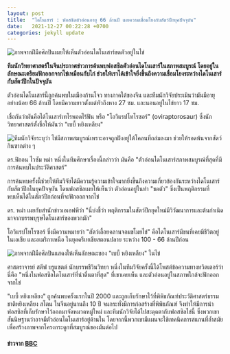 ```yaml
---
layout: post
title:  "ไดโนเสาร์ : ฟอสซิลตัวอ่อนอายุ 66 ล้านปี เผยความเชื่อมโยงกับสัตว์ปีกยุคปัจจุบัน"
date:   2021-12-27 00:22:28 +0700
categories: jekyll update
---
```

![ภาพจากฝีมือศิลปินเผยให้เห็นตัวอ่อนไดโนเสาร์ขดตัวอยู่ในไข่](https://ichef.bbci.co.uk/news/800/cpsprodpb/14B5A/production/_122362848_dino.jpg.webp)

**ทีมนักวิทยาศาสตร์ในจีนประกาศข่าวการค้นพบฟอสซิลตัวอ่อนไดโนเสาร์ในสภาพสมบูรณ์ โดยอยู่ในลักษณะเตรียมฟักออกจากไข่เหมือนกับไก่ ช่วยให้เราได้เข้าใจยิ่งขึ้นถึงความเชื่อมโยงระหว่างไดโนเสาร์กับสัตว์ปีกในปัจจุบัน**

ตัวอ่อนไดโนเสาร์นี้ถูกค้นพบในเมืองก้านโจว ทางภาคใต้ของจีน และทีมนักวิจัยประเมินว่ามันมีอายุอย่างน้อย 66 ล้านปี โดยมีความยาวตั้งแต่หัวถึงหาง 27 ซม. และนอนอยู่ในไข่ยาว 17 ซม.

เชื่อกันว่ามันคือได้โนเสาร์เทโรพอดไร้ฟัน หรือ "โอวิแรปโทโรซอร์" (oviraptorosaur) ซึ่งนักวิทยาศาสตร์ตั้งชื่อให้มันว่า "เบบี้ หยิงเหลียง"

![ทีมนักวิจัยระบุว่า ไข่มีสภาพสมบูรณ์เพราะอาจถูกฝังอยู่ใต้โคลนที่ถล่มลงมา ช่วยให้รอดพ้นจากสัตว์กินซากต่าง ๆ](https://ichef.bbci.co.uk/news/800/cpsprodpb/618F/production/_122357942_4672.jpg.webp)

ดร.ฟิออน ไวซัม หม่า หนึ่งในทีมศึกษาเรื่องนี้กล่าวว่า มันคือ "ตัวอ่อนไดโนเสาร์สภาพสมบูรณ์ที่สุดที่มีการค้นพบในประวัติศาสตร์"

การค้นพบครั้งนี้ช่วยให้ทีมวิจัยได้มีความรู้ความเข้าใจมากยิ่งขึ้นถึงความเกี่ยวข้องกันระหว่างไดโนเสาร์กับสัตว์ปีกในยุคปัจจุบัน โดนฟอสซิลเผยให้เห็นว่า ตัวอ่อนอยู่ในท่า "ขดตัว" ซึ่งเป็นพฤติกรรมที่พบเห็นได้ในสัตว์ปีกก่อนที่จะฟักออกจากไข่

ดร. หม่า เผยกับสำนักข่าวเอเอฟพีว่า "นี่บ่งชี้ว่า พฤติกรรมในสัตว์ปีกยุคใหม่มีวิวัฒนาการและต้นกำเนิดมาจากบรรพบุรุษไดโนเสาร์ของพวกมัก"

โอวิแรปโทโรซอร์ ซึ่งมีความหมายว่า "สัตว์เลื้อยคลานจอมขโมยไข่" คือไดโนเสาร์มีขนที่เคยมีชีวิตอยู่ในเอเชีย และอเมริกาเหนือ ในยุคครีเทเชียสตอนปลาย ระหว่าง 100 - 66 ล้านปีก่อน

![ภาพจากฝีมือศิลปินแสดงให้เห็นลักษณะของ "เบบี้ หยิงเหลียง" ในไข่](https://ichef.bbci.co.uk/news/800/cpsprodpb/B5F9/production/_122358564_dino2.jpg.webp)

ศาสตราจารย์ สตีฟ บรูแซตต์ นักบรรพชีวินวิทยา หนึ่งในทีมวิจัยครั้งนี้ได้โพสต์ข้อความทางทวิตเตอร์ว่า นี่คือ "หนึ่งในฟอสซิลไดโนเสาร์ที่น่าตื่นตาที่สุด" ที่เขาเคยเห็น และตัวอ่อนอยู่ในสภาพใกล้จะฟักออกจากไข่

"เบบี้ หยิงเหลียง" ถูกค้นพบครั้งแรกในปี 2000 และถูกเก็บรักษาไว้ที่พิพิธภัณฑ์ประวัติศาสตร์ธรรมชาติหยิงเหลียง สโตน ในจีนอยู่นานถึง 10 ปี จนกระทั่งมีการก่อสร้างที่พิพิธภัณฑ์ จึงทำให้มีการนำฟอสซิลที่เก็บรักษาไว้ออกมาจัดหมวดหมู่ใหม่ และทีมนักวิจัยได้ไปสะดุดตากับฟอสซิลไข่นี้ ซึ่งพวกเขาสันนิษฐานว่าอาจมีตัวอ่อนไดโนเสาร์อยู่ด้านใน โดยจากนี้พวกเขามีแผนจะใช้เทคนิคการสแกนที่ล้ำสมัยเพื่อสร้างภาพจากโครงกระดูกที่สมบูรณ์ของมันต่อไป

#### ข่าวจาก [BBC](https://www.bbc.com/thai/international-59756873)
